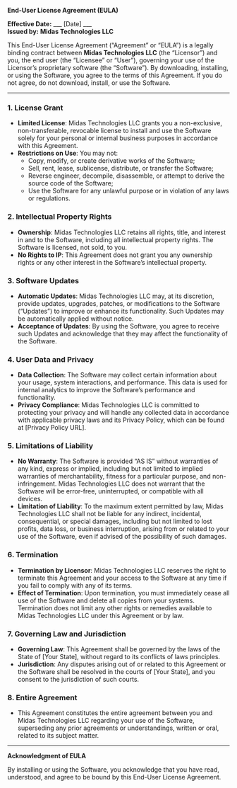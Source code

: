 **End-User License Agreement (EULA)**

**Effective Date:** ___ [Date] ___  
**Issued by:** **Midas Technologies LLC**

This End-User License Agreement (“Agreement” or “EULA”) is a legally binding contract between **Midas Technologies LLC** (the “Licensor”) and you, the end user (the “Licensee” or “User”), governing your use of the Licensor’s proprietary software (the “Software”). By downloading, installing, or using the Software, you agree to the terms of this Agreement. If you do not agree, do not download, install, or use the Software.

---

### 1. **License Grant**
   - **Limited License**: Midas Technologies LLC grants you a non-exclusive, non-transferable, revocable license to install and use the Software solely for your personal or internal business purposes in accordance with this Agreement.
   - **Restrictions on Use**: You may not:
      - Copy, modify, or create derivative works of the Software;
      - Sell, rent, lease, sublicense, distribute, or transfer the Software;
      - Reverse engineer, decompile, disassemble, or attempt to derive the source code of the Software;
      - Use the Software for any unlawful purpose or in violation of any laws or regulations.

### 2. **Intellectual Property Rights**
   - **Ownership**: Midas Technologies LLC retains all rights, title, and interest in and to the Software, including all intellectual property rights. The Software is licensed, not sold, to you.
   - **No Rights to IP**: This Agreement does not grant you any ownership rights or any other interest in the Software’s intellectual property.

### 3. **Software Updates**
   - **Automatic Updates**: Midas Technologies LLC may, at its discretion, provide updates, upgrades, patches, or modifications to the Software (“Updates”) to improve or enhance its functionality. Such Updates may be automatically applied without notice.
   - **Acceptance of Updates**: By using the Software, you agree to receive such Updates and acknowledge that they may affect the functionality of the Software.

### 4. **User Data and Privacy**
   - **Data Collection**: The Software may collect certain information about your usage, system interactions, and performance. This data is used for internal analytics to improve the Software’s performance and functionality.
   - **Privacy Compliance**: Midas Technologies LLC is committed to protecting your privacy and will handle any collected data in accordance with applicable privacy laws and its Privacy Policy, which can be found at [Privacy Policy URL].

### 5. **Limitations of Liability**
   - **No Warranty**: The Software is provided “AS IS” without warranties of any kind, express or implied, including but not limited to implied warranties of merchantability, fitness for a particular purpose, and non-infringement. Midas Technologies LLC does not warrant that the Software will be error-free, uninterrupted, or compatible with all devices.
   - **Limitation of Liability**: To the maximum extent permitted by law, Midas Technologies LLC shall not be liable for any indirect, incidental, consequential, or special damages, including but not limited to lost profits, data loss, or business interruption, arising from or related to your use of the Software, even if advised of the possibility of such damages.

### 6. **Termination**
   - **Termination by Licensor**: Midas Technologies LLC reserves the right to terminate this Agreement and your access to the Software at any time if you fail to comply with any of its terms.
   - **Effect of Termination**: Upon termination, you must immediately cease all use of the Software and delete all copies from your systems. Termination does not limit any other rights or remedies available to Midas Technologies LLC under this Agreement or by law.

### 7. **Governing Law and Jurisdiction**
   - **Governing Law**: This Agreement shall be governed by the laws of the State of [Your State], without regard to its conflicts of laws principles.
   - **Jurisdiction**: Any disputes arising out of or related to this Agreement or the Software shall be resolved in the courts of [Your State], and you consent to the jurisdiction of such courts.

### 8. **Entire Agreement**
   - This Agreement constitutes the entire agreement between you and Midas Technologies LLC regarding your use of the Software, superseding any prior agreements or understandings, written or oral, related to its subject matter.

---

**Acknowledgment of EULA**

By installing or using the Software, you acknowledge that you have read, understood, and agree to be bound by this End-User License Agreement.

